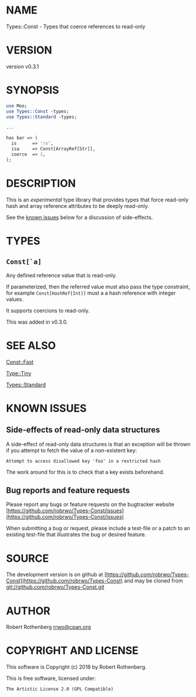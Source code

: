 # NAME

Types::Const - Types that coerce references to read-only

# VERSION

version v0.3.1

# SYNOPSIS

```perl
use Moo;
use Types::Const -types;
use Types::Standard -types;

...

has bar => (
  is      => 'ro',
  isa     => Const[ArrayRef[Str]],
  coerce  => 1,
);
```

# DESCRIPTION

This is an _experimental_ type library that provides types that force
read-only hash and array reference attributes to be deeply read-only.

See the [known issues](#known_issues) below for a discussion of
side-effects.

# TYPES

## `` Const[`a] ``

Any defined reference value that is read-only.

If parameterized, then the referred value must also pass the type
constraint, for example `Const[HashRef[Int]]` must a a hash reference
with integer values.

It supports coercions to read-only.

This was added in v0.3.0.

# SEE ALSO

[Const::Fast](https://metacpan.org/pod/Const::Fast)

[Type::Tiny](https://metacpan.org/pod/Type::Tiny)

[Types::Standard](https://metacpan.org/pod/Types::Standard)

# KNOWN ISSUES

## Side-effects of read-only data structures

A side-effect of read-only data structures is that an exception will
be thrown if you attempt to fetch the value of a non-existent key:

```
Attempt to access disallowed key 'foo' in a restricted hash
```

The work around for this is to check that a key exists beforehand.

## Bug reports and feature requests

Please report any bugs or feature requests on the bugtracker website
[https://github.com/robrwo/Types-Const/issues](https://github.com/robrwo/Types-Const/issues)

When submitting a bug or request, please include a test-file or a
patch to an existing test-file that illustrates the bug or desired
feature.

# SOURCE

The development version is on github at [https://github.com/robrwo/Types-Const](https://github.com/robrwo/Types-Const)
and may be cloned from [git://github.com/robrwo/Types-Const.git](git://github.com/robrwo/Types-Const.git)

# AUTHOR

Robert Rothenberg <rrwo@cpan.org>

# COPYRIGHT AND LICENSE

This software is Copyright (c) 2018 by Robert Rothenberg.

This is free software, licensed under:

```
The Artistic License 2.0 (GPL Compatible)
```
